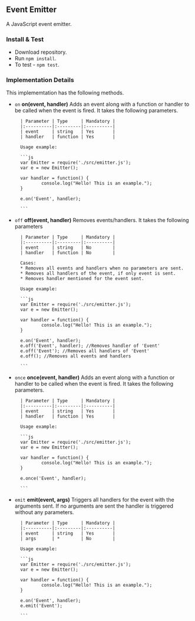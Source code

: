 ## Event Emitter

A JavaScript event emitter.

### Install & Test
* Download repository.
* Run `npm install`.
* To test - `npm test`. 

### Implementation Details

This implememtation has the following methods.

* `on`
    **on(event, handler)**
        Adds an event along with a function or handler to be called when the event is fired. It takes the following parameters.

        | Parameter | Type     | Mandatory |
        |:----------|:---------|:----------|
        | event     | string   | Yes       |
        | handler   | function | Yes       |
        
        Usage example:
        
        ```js
        var Emitter = require('./src/emitter.js');
        var e = new Emitter();
        
        var handler = function() {
                console.log("Hello! This is an example.");
        }
        
        e.on('Event', handler);
        
        ```

* `off`
    **off(event, handler)**
        Removes events/handlers. It takes the following parameters 

        | Parameter | Type     | Mandatory |
        |:----------|:---------|:----------|
        | event     | string   | No        |
        | handler   | function | No        |
        
        Cases:
        * Removes all events and handlers when no parameters are sent.
        * Removes all handlers of the event, if only event is sent.
        * Removes handler mentioned for the event sent.
        
        Usage example:
        
        ```js
        var Emitter = require('./src/emitter.js');
        var e = new Emitter();
        
        var handler = function() {
                console.log("Hello! This is an example.");
        }
        
        e.on('Event', handler);
        e.off('Event', handler); //Removes handler of 'Event'
        e.off('Event'); //Removes all handlers of 'Event'
        e.off(); //Removes all events and handlers
        
        ```
        
* `once`
    **once(event, handler)**
        Adds an event along with a function or handler to be called when the event is fired. It takes the following parameters.

        | Parameter | Type     | Mandatory |
        |:----------|:---------|:----------|
        | event     | string   | Yes       |
        | handler   | function | Yes       |
        
        Usage example:
        
        ```js
        var Emitter = require('./src/emitter.js');
        var e = new Emitter();
        
        var handler = function() {
                console.log("Hello! This is an example.");
        }
        
        e.once('Event', handler);
        
        ```

* `emit`
    **emit(event, args)**
        Triggers all handlers for the event with the arguments sent. If no arguments are sent the handler is triggered without any parameters.

        | Parameter | Type     | Mandatory |
        |:----------|:---------|:----------|
        | event     | string   | Yes       |
        | args      | *        | No        |
        
        Usage example:
        
        ```js
        var Emitter = require('./src/emitter.js');
        var e = new Emitter();
        
        var handler = function() {
                console.log("Hello! This is an example.");
        }
        
        e.on('Event', handler);
        e.emit('Event');
        
        ```
        
